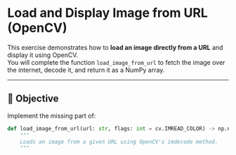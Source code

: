 # Load and Display Image from URL (OpenCV)

This exercise demonstrates how to **load an image directly from a URL** and display it using OpenCV.  
You will complete the function `load_image_from_url` to fetch the image over the internet, decode it, and return it as a NumPy array.

---

## 📌 Objective
Implement the missing part of:

```python
def load_image_from_url(url: str, flags: int = cv.IMREAD_COLOR) -> np.ndarray:
    """
    Loads an image from a given URL using OpenCV's imdecode method.
    """
